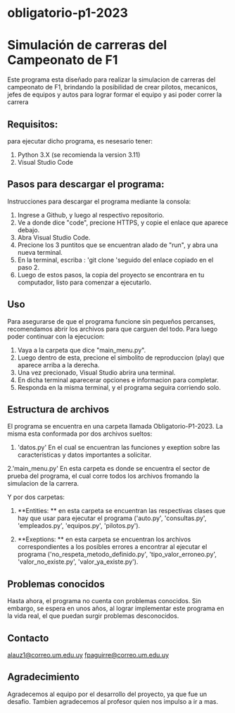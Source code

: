 # obligatorio-p1-2023
# Simulación de carreras del Campeonato de F1
Este programa esta diseñado para realizar la simulacion de carreras del campeonato de F1,
brindando la posibilidad de crear pilotos, mecanicos, jefes de equipos y autos para lograr formar el equipo
y asi poder correr la carrera  

## Requisitos:
para ejecutar dicho programa, es nesesario tener:
1. Python 3.X (se recomienda la version 3.11)
2. Visual Studio Code

## Pasos para descargar el programa:
Instrucciones para descargar el programa mediante la consola:
1. Ingrese a Github, y luego al respectivo repositorio.
2. Ve a donde dice "code", precione HTTPS, y copie el enlace que aparece debajo.
3. Abra Visual Studio Code.
4. Precione los 3 puntitos que se encuentran alado de "run", y abra una nueva terminal.
5. En la terminal, escriba : 'git clone 'seguido del enlace copiado en el paso 2.
6. Luego de estos pasos, la copia del proyecto se encontrara en tu computador, listo para comenzar a ejecutarlo.

## Uso
Para asegurarse de que el programa funcione sin pequeños percanses,
recomendamos abrir los archivos para que carguen del todo.
Para luego poder continuar con la ejecucion:
1. Vaya a la carpeta que dice "main_menu.py".
2. Luego dentro de esta, precione el simbolito de reproduccion (play) que aparece arriba a la derecha.
3. Una vez precionado, Visual Studio abrira una terminal.
4. En dicha terminal aparecerar opciones e informacion para completar.
5. Responda en la misma terminal, y el programa seguira corriendo solo.


## Estructura de archivos
El programa se encuentra en una carpeta llamada Obligatorio-P1-2023.
La misma esta conformada por dos archivos sueltos: 
1. 'datos.py'
En el cual se encuentran las funciones y exeption sobre las caracteristicas y datos importantes a solicitar.

2.'main_menu.py'
En esta carpeta es donde se encuentra el sector de prueba del programa, el cual corre todos los archivos fromando la simulacion de la carrera.

Y por dos carpetas:
1. **Entities: ** en esta carpeta se encuentran las respectivas clases que hay que usar para ejecutar el programa 
('auto.py', 'consultas.py', 'empleados.py', 'equipos.py', 'pilotos.py').

2. **Exeptions: ** en esta carpeta se encuentran los archivos correspondientes a los posibles errores a encontrar al ejecutar el programa ('no_respeta_metodo_definido.py', 'tipo_valor_erroneo.py', 'valor_no_existe.py', 'valor_ya_existe.py').


## Problemas conocidos
Hasta ahora, el programa no cuenta con problemas conocidos.
Sin embargo, se espera en unos años, al lograr implementar este programa en la vida real, el que puedan surgir problemas desconocidos.

## Contacto
alauz1@correo.um.edu.uy
fpaguirre@correo.um.edu.uy

## Agradecimiento
Agradecemos al equipo por el desarrollo del proyecto, ya que fue un desafio. Tambien agradecemos al profesor quien nos impulso a ir a mas.
